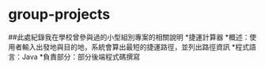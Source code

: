 # group-projects
##此處紀錄我在學校曾參與過的小型組別專案的相關說明
*捷運計算器
  *概述：使用者輸入出發地與目的地，系統會算出最短的捷運路徑，並列出路徑資訊
  *程式語言：Java
  *負責部分：部分後端程式碼撰寫
